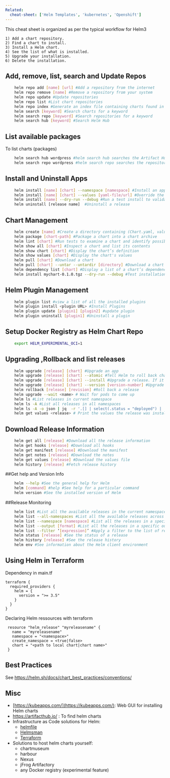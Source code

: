 ```yaml
---
Related:
  cheat-sheet: ['Helm Templates', 'kubernetes', 'Openshift']
---
```


This cheat sheet is organized as per the typical workflow for Helm3

```
1) Add a chart repository.
2) Find a chart to install.
3) Install a Helm chart.
4) See the list of what is installed.
5) Upgrade your installation.
6) Delete the installation.
```

## Add, remove, list, search and Update Repos
```sh
    helm repo add [name] [url] #Add a repository from the internet
    helm repo remove [name] #Remove a repository from your system
    helm repo update #Update repositories
    helm repo list #List chart repositories
    helm repo index #Generate an index file containing charts found in the current directory
    helm search [keyword] #Search charts for a keyword
    helm search repo [keyword] #Search repositories for a keyword
    helm search hub [keyword] #Search Helm Hub
```

## List available packages
To list charts (packages)
```sh
    helm search hub wordpress #helm search hub searches the Artifact Hub
    helm search repo wordpress #helm search repo searches the repositories that you have added to your local helm client (with helm repo add)
```

## Install and Uninstall Apps 
```sh
    helm install [name] [chart] --namespace [namespace] #Install an app in a specific namespace
    helm install [name] [chart] --values [yaml-file/url] #Override the default values with those specified in a file of your choice
    helm install [name] --dry-run --debug #Run a test install to validate and verify the chart
    helm uninstall [release name]  #Uninstall a release 
```

## Chart Management
```sh
    helm create [name] #Create a directory containing (Chart.yaml, values.yaml,charts/ and templates/)
    helm package [chart-path] #Package a chart into a chart archive
    helm lint [chart] #Run tests to examine a chart and identify possible issues
    helm show all [chart] #Inspect a chart and list its contents
    helm show chart [chart] #Display the chart’s definition
    helm show values [chart] #Display the chart's values
    helm pull [chart] #Download a chart
    helm pull [chart] --untar --untardir [directory] #Download a chart and extract the archive’s contents into a directory
    helm dependency list [chart] #Display a list of a chart’s dependencies
    helm install mychart-0.1.0.tgz --dry-run --debug #Test installation
```

## Helm Plugin Management
```sh
    helm plugin list #view a list of all the installed plugins 
    helm plugin install <plugin URL> #Install Plugins
    helm plugin update [plugin1] [plugin2] #update plugin
    helm plugin uninstall [plugin1] #Uninstall a plugin
```
## Setup Docker Registry as Helm Chart Repo
```sh
    export HELM_EXPERIMENTAL_OCI=1
```

## Upgrading ,Rollback and list releases
```sh
    helm upgrade [release] [chart] #Upgrade an app
    helm upgrade [release] [chart] --atomic #Tell Helm to roll back changes if the upgrade fails
    helm upgrade [release] [chart] --install #Upgrade a release. If it does not exist on the system, install it
    helm upgrade [release] [chart] --version [version-number] #Upgrade to a version other than the latest one
    helm rollback [release] [revision] #Roll back a release
    helm upgrade --wait <name> # Wait for pods to come up
    helm ls #List releases in current namespace
    helm ls -A #List all releases in all namespaces
    helm ls -A -o json | jq  -r '.[] | select(.status = "deployed") | .name' #Find releases in unexpected state
    helm get values <release> # Print the values the release was installed with
```
## Download Release Information
```sh
    helm get all [release] #Download all the release information
    helm get hooks [release] #Download all hooks
    helm get manifest [release] #Download the manifest
    helm get notes [release] #Download the notes
    helm get values [release] #Download the values file
    helm history [release] #Fetch release history
```
##Get help and Version Info 
```sh
    helm --help #See the general help for Helm
    helm [command] #help #See help for a particular command
    helm version #See the installed version of Helm
```

##Release Monitoring 
```sh
    helm list #List all the available releases in the current namespace
    helm list --all-namespaces #List all the available releases across all namespaces
    helm list --namespace [namespace] #List all the releases in a specific namespace
    helm list --output [format] #List all the releases in a specific output format
    helm list --filter ‘[expression]’ #Apply a filter to the list of releases using regular (Pearl compatible) expressions
    helm status [release] #See the status of a release
    helm history [release] #See the release history
    helm env #See information about the Helm client environment
```

## Using Helm in Terraform

Dependency in main.tf

    terraform {
      required_providers {
        helm = {
          version = ">= 3.5"
        }
      }
    }

Declaring Helm ressources with terraform

     resource "helm_release" "myreleasename" {
       name = "myreleasename"
       namespace = "<namespace>"
       create_namespace = <true|false>
       chart = "<path to local chart|chart name>"
     }

## Best Practices

See https://helm.sh/docs/chart_best_practices/conventions/


## Misc

- [https://kubeapps.com/](https://kubeapps.com/): Web GUI for installing Helm charts
- https://artifacthub.io/ : To find helm charts 
- Infrastructure as Code solutions for Helm:
   - [helmfile](https://github.com/roboll/helmfile)
   - [Helmsman](https://github.com/Praqma/helmsman)
   - [Terraform](https://github.com/hashicorp/terraform-provider-helm)
- Solutions to host helm charts yourself:
   - chartmuseum
   - harbour
   - Nexus
   - jFrog Artifactory
   - any Docker registry (experimental feature)
